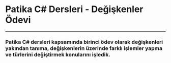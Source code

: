 # Patika C# Dersleri - Değişkenler Ödevi

<hr />

### Patika C# dersleri kapsamında birinci ödev olarak değişkenleri yakından tanıma, değişkenlerin üzerinde farklı işlemler yapma ve türlerini değiştirmek konularını işledik.
